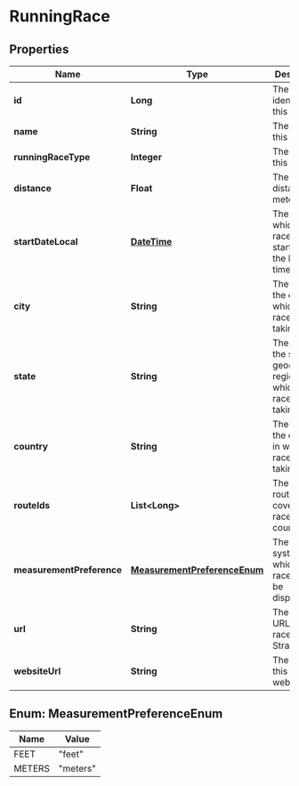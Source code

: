 
# RunningRace

## Properties
Name | Type | Description | Notes
------------ | ------------- | ------------- | -------------
**id** | **Long** | The unique identifier of this race. |  [optional]
**name** | **String** | The name of this race. |  [optional]
**runningRaceType** | **Integer** | The type of this race. |  [optional]
**distance** | **Float** | The race&#39;s distance, in meters. |  [optional]
**startDateLocal** | [**DateTime**](DateTime.md) | The time at which the race begins started in the local timezone. |  [optional]
**city** | **String** | The name of the city in which the race is taking place. |  [optional]
**state** | **String** | The name of the state or geographical region in which the race is taking place. |  [optional]
**country** | **String** | The name of the country in which the race is taking place. |  [optional]
**routeIds** | **List&lt;Long&gt;** | The set of routes that cover this race&#39;s course. |  [optional]
**measurementPreference** | [**MeasurementPreferenceEnum**](#MeasurementPreferenceEnum) | The unit system in which the race should be displayed. |  [optional]
**url** | **String** | The vanity URL of this race on Strava. |  [optional]
**websiteUrl** | **String** | The URL of this race&#39;s website. |  [optional]


<a name="MeasurementPreferenceEnum"></a>
## Enum: MeasurementPreferenceEnum
Name | Value
---- | -----
FEET | &quot;feet&quot;
METERS | &quot;meters&quot;



